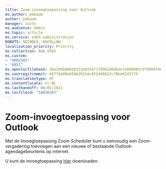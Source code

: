 ```yaml
---
title: Zoom-invoegtoepassing voor Outlook
ms.author: pebaum
author: pebaum
manager: scotv
ms.audience: Admin
ms.topic: article
ms.service: o365-administration
ROBOTS: NOINDEX, NOFOLLOW
localization_priority: Priority
ms.collection: Adm_O365
ms.custom:
- "9002503"
- "4851"
ms.openlocfilehash: 30a29db86026333a033e71789b1864b1e7e880685c979968f467ef26f7fdc485
ms.sourcegitcommit: b5f7da89a650d2915dc652449623c78be6247175
ms.translationtype: HT
ms.contentlocale: nl-NL
ms.lasthandoff: 08/05/2021
ms.locfileid: "54036387"
---
```

# <a name="zoom-add-in-for-outlook"></a>Zoom-invoegtoepassing voor Outlook

Met de invoegtoepassing Zoom Scheduler kunt u eenvoudig een Zoom-vergadering toevoegen aan een nieuwe of bestaande Outlook-agendagebeurtenis op internet.

U kunt de invoegtoepassing [hier](https://go.microsoft.com/fwlink/?linkid=2126413) downloaden.
 